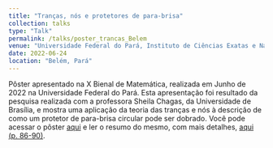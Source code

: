 ```yaml
---
title: "Tranças, nós e protetores de para-brisa"
collection: talks
type: "Talk"
permalink: /talks/poster_trancas_Belem
venue: "Universidade Federal do Pará, Instituto de Ciências Exatas e Naturais"
date: 2022-06-24
location: "Belém, Pará"
---
```


Pôster apresentado na X Bienal de Matemática, realizada em Junho de 2022 na Universidade Federal do Pará. Esta apresentação foi resultado da pesquisa
realizada com a professora Sheila Chagas, da Universidade de Brasília, e mostra uma aplicação da teoria das tranças e nós à descrição de como um protetor de para-brisa circular pode ser dobrado. Você pode acessar o pôster [aqui](http://caiotomas.github.io/files/poster_Bienal.pdf) e ler o resumo do mesmo, com mais detalhes, [aqui (p. 86-90)](http://caiotomas.github.io/files/Anais_XBienal.pdf).
